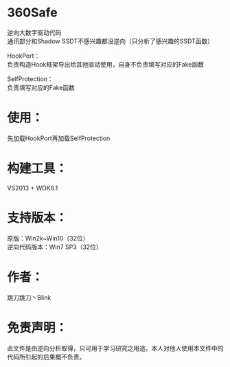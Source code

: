 # 360Safe
逆向大数字驱动代码                    
通讯部分和Shadow SSDT不感兴趣都没逆向（只分析了感兴趣的SSDT函数）        

HookPort：      
负责构造Hook框架导出给其他驱动使用，自身不负责填写对应的Fake函数

SelfProtection：     
负责填写对应的Fake函数


# 使用：          
先加载HookPort再加载SelfProtection    


# 构建工具：    
VS2013 + WDK8.1


# 支持版本：                  
原版：Win2k~Win10（32位）                    
逆向代码版本：Win7 SP3（32位） 


# 作者：         
跳刀跳刀丶Blink    


# 免责声明：                     
此文件是由逆向分析取得，只可用于学习研究之用途。本人对他人使用本文件中的代码所引起的后果概不负责。           
  
 
